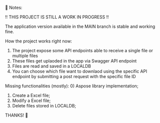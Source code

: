 📒 Notes:

‼ THIS PROJECT IS STILL A WORK IN PROGRESS ‼

The application version available in the MAIN branch is stable and working fine.

How the project works right now:
1) The project expose some API endpoints able to receive a single file or multiple files
2) These files get uplaoded in the app via Swagger API endpoint
3) Files are read and saved in a LOCALDB
4) You can choose which file want to downlaod using the specific API endpoint by submitting a post request with the specific file ID

Missing functionalities (mostly):
0) Aspose library implementation;
1) Create a Excel file;
2) Modify a Excel file;
3) Delete files stored in LOCALDB;

THANKS! 🙏
